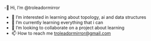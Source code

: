 -🫠 Hi, I’m @troleadormirror
- 👀 I’m interested in learning about topology, ai and data structures
- 🌱 I’m currently learning everything that i can
- 💞️ I’m looking to collaborate on a project about learning
- 📫 How to reach me troleadormirror@gmail.com

